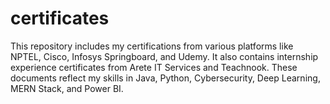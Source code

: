 # certificates
This repository includes my certifications from various platforms like NPTEL, Cisco, Infosys Springboard, and Udemy. It also contains internship experience certificates from Arete IT Services and Teachnook. These documents reflect my skills in Java, Python, Cybersecurity, Deep Learning, MERN Stack, and Power BI.
